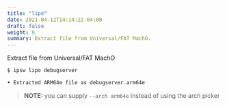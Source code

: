 ```yaml
---
title: "lipo"
date: 2021-04-12T14:14:22-04:00
draft: false
weight: 9
summary: Extract file from Universal/FAT MachO.
---
```


Extract file from Universal/FAT MachO

```bash
$ ipsw lipo debugserver

• Extracted ARM64e file as debugserver.arm64e
```

> **NOTE:** you can supply `--arch arm64e` instead of using the arch picker
